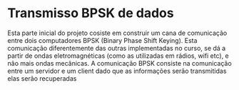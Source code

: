 # Transmisso BPSK de dados

Esta parte inicial do projeto cosiste em construir um cana de comunicação entre dois computadores BPSK (Binary Phase Shift Keying). Esta comunicação diferentemente das outras implementadas no curso, se dá a partir de ondas eletromagnéticas (como as utilizadas em rádios, wifi etc), e não mais ondas mecânicas. A comunicação BPSK consiste na comunicação entre um servidor e um client dado que as informações serão transmitidas elas serão recuperadas 

